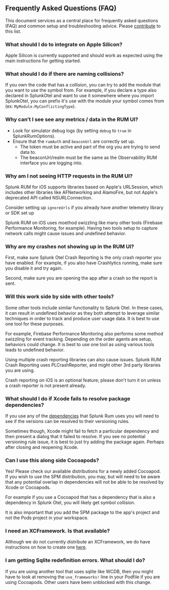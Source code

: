 ## Frequently Asked Questions (FAQ)

This document services as a central place for frequently asked
questions (FAQ) and common setup and troubleshooting advice.
Please [contribute](../CONTRIBUTING.md) to this list.

### What should I do to integrate on Apple Silicon?

Apple Silicon is currently supported and should work as expected using the main instructions for getting started.

### What should I do if there are naming collisions?

If you own the code that has a collision, you can try to add the module that you want to use the symbol from. For example, if you declare a type also declared in SplunkOtel and want to use it somewhere where you import SplunkOtel, you can prefix it's use with the module your symbol comes from (ex: `MyModule.MyConflictingType`).

### Why can’t I see see any metrics / data in the RUM UI?

- Look for simulator debug logs (by setting `debug` to `true` in SplunkRumOptions).
- Ensure that the `rumAuth` and `beaconUrl` are correctly set up.
    - The token must be active and part of the org you are trying to send data to.
    - The beaconUrl/realm must be the same as the Observability RUM interface you are logging into.

### Why am I not seeing HTTP requests in the RUM UI?

Splunk RUM for iOS supports libraries  based on Apple's URLSession, which includes other libraries like AFNetworking and AlamoFire, but not Apple's deprecated API called NSURLConnection.

Consider setting up `ignoreUrls` if you already have another telemetry library or SDK set up

Splunk RUM on iOS uses moethod swizzling like many other tools (Firebase Performance Monitoring, for example). Having two tools setup to capture network calls might cause issues and undefined behavior.

### Why are my crashes not showing up in the RUM UI?

First, make sure Splunk Otel Crash Reporting is the only crash reporter you have enabled. For example, if you also have Crashlytics running, make sure you disable it and try again.

Second, make sure you are opening the app after a crash so the report is sent.

### Will this work side by side with other tools?

Some other tools include similar functionality to Splunk Otel. In these cases, it can result in undefined behavior as they both attempt to leverage similar techniques in order to track and produce user usage data. It is best to use one tool for these purposes.

For example, Firebase Performance Monitoring also performs some method swizzling for event tracking. Depending on the order agents are setup, behaviors could change. It is best to use one tool as using various tools leads to undefined behavior.

Using multiple crash reporting libraries can also cause issues. Splunk RUM Crash Reporting uses PLCrashReporter, and might other 3rd party libraries you are using.

Crash reporting on iOS is an optional feature; please don't turn it on unless a crash reporter is not present already.

### What should I do if Xcode fails to resolve package dependencies?

If you use any of the [dependencies](../dependencies.txt) that Splunk Rum uses you will need to see if the versions can be resolved to their versioning rules.

Sometimes though, Xcode might fail to fetch a particular dependency and then present a dialog that it failed to resolve. If you see no potential versioning rule issue, it is best to just try adding the package again. Perhaps after closing and reopening Xcode.

### Can I use this along side Cocoapods?

Yes! Please check our available distributions for a newly added Cocoapod. If you wish to use the SPM distribution, you may, but will need to be aware that any potential overlap in dependencies will not be able to be resolved by Xcode or Cocoapods.

For example if you use a Cocoapod that has a dependency that is also a dependency in Splunk Otel, you will likely get symbol collision.

It is also important that you add the SPM package to the app's project and not the Pods project in your workspace.

### I need an XCFramework. Is that available?

Although we do not currently distribute an XCFramework, we do have instructions on how to create one [here](<link to docs>).


### I am getting Sqlite redefinition errors. What should I do?

If you are using another tool that uses sqlite like WCDB, then you might have to look at removing the `use_frameworks!` line in your Podfile if you are using Cocoapods. Other users have been unblocked with this change.